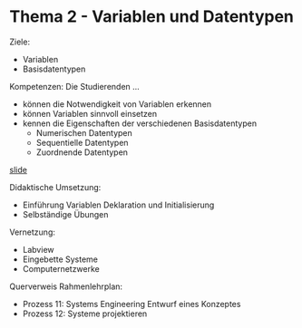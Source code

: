 # Thema 2 - Variablen und Datentypen

Ziele:
- Variablen
- Basisdatentypen

Kompetenzen: Die Studierenden ...
- können die Notwendigkeit von Variablen erkennen
- können Variablen sinnvoll einsetzen
- kennen die Eigenschaften der verschiedenen Basisdatentypen
	- Numerischen Datentypen
	- Sequentielle Datentypen
	- Zuordnende Datentypen

[slide](topic-2/slide.md)

Didaktische Umsetzung:
- Einführung Variablen Deklaration und Initialisierung
- Selbständige Übungen

Vernetzung:
- Labview
- Eingebette Systeme
- Computernetzwerke

Querverweis Rahmenlehrplan:
* Prozess 11: Systems Engineering Entwurf eines Konzeptes
* Prozess 12: Systeme projektieren
